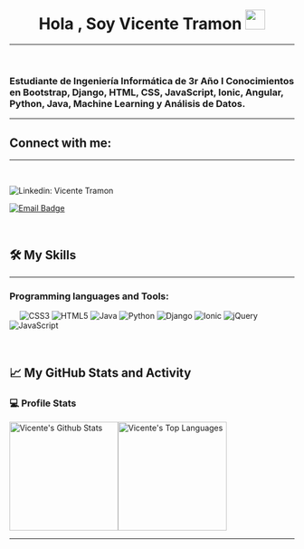 <h1 align="center"><b>Hola , Soy Vicente Tramon </b><img src="https://media.giphy.com/media/hvRJCLFzcasrR4ia7z/giphy.gif" width="35"></h1>

-------------------
&emsp;
<h3 align="left"> Estudiante de Ingeniería Informática de 3r Año I Conocimientos en Bootstrap, Django, HTML, CSS, JavaScript, Ionic, Angular, Python, Java, Machine Learning y Análisis de Datos.
&emsp;

-------------------

## Connect with me:
-------------------

&emsp;
  
  ![Linkedin: Vicente Tramon](https://img.shields.io/badge/LinkedIn-0A66C2.svg?style=for-the-badge&logo=LinkedIn&logoColor=white)

  [![Email Badge](https://img.shields.io/badge/Gmail-EA4335.svg?style=for-the-badge&logo=Gmail&logoColor=white)](mailto:vicetramon@gmail.com)

&emsp;

## 🛠️ My Skills
-------------------
### Programming languages and Tools:
&emsp;
![CSS3](https://img.shields.io/badge/css3-%231572B6.svg?style=for-the-badge&logo=css3&logoColor=white)
![HTML5](https://img.shields.io/badge/html5-%23E34F26.svg?style=for-the-badge&logo=html5&logoColor=white)
![Java](https://img.shields.io/badge/java-%23ED8B00.svg?style=for-the-badge&logo=openjdk&logoColor=white)
![Python](https://img.shields.io/badge/python-3670A0?style=for-the-badge&logo=python&logoColor=ffdd54)
![Django](https://img.shields.io/badge/django-%23092E20.svg?style=for-the-badge&logo=django&logoColor=white)
![Ionic](https://img.shields.io/badge/Ionic-%233880FF.svg?style=for-the-badge&logo=Ionic&logoColor=white)
![jQuery](https://img.shields.io/badge/jquery-%230769AD.svg?style=for-the-badge&logo=jquery&logoColor=white)
![JavaScript](https://img.shields.io/badge/javascript-%23323330.svg?style=for-the-badge&logo=javascript&logoColor=%23F7DF1E)


&emsp;

## 📈 My GitHub Stats and Activity

### 💻 Profile Stats

<img alt="Vicente's Github Stats" src="https://github-readme-stats.vercel.app/api/?username=Sshavii&show_icons=true&include_all_commits=true&count_private=true&theme=react&hide_border=true&bg_color=1F222E&title_color=F85D7F&icon_color=F8D866" height="192px"/><img alt="Vicente's Top Languages" src="https://github-readme-stats.vercel.app/api/top-langs/?username=Sshavii&langs_count=8&layout=compact&theme=react&hide_border=true&bg_color=1F222E&title_color=F85D7F&icon_color=F8D866" height="192px"/>

------
